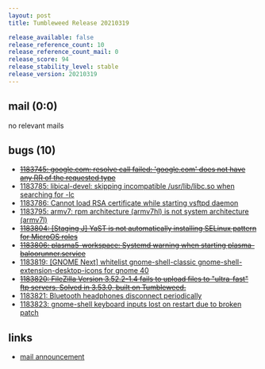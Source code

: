 ```yaml
---
layout: post
title: Tumbleweed Release 20210319

release_available: false
release_reference_count: 10
release_reference_count_mail: 0
release_score: 94
release_stability_level: stable
release_version: 20210319
---
```


## mail (0:0)

no relevant mails

## bugs (10)

<!--more-->

- ~~[1183745: google.com: resolve call failed: 'google.com' does not have any RR of the requested type](https://bugzilla.opensuse.org/show_bug.cgi?id=1183745)~~
- [1183785: libical-devel: skipping incompatible /usr/lib/libc.so when searching for -lc](https://bugzilla.opensuse.org/show_bug.cgi?id=1183785)
- [1183786: Cannot load RSA certificate while starting vsftpd daemon](https://bugzilla.opensuse.org/show_bug.cgi?id=1183786)
- [1183795: armv7: rpm architecture (armv7hl) is not system architecture (armv7l)](https://bugzilla.opensuse.org/show_bug.cgi?id=1183795)
- ~~[1183804: \[Staging J\] YaST is not automatically installing SELinux pattern for MicroOS roles](https://bugzilla.opensuse.org/show_bug.cgi?id=1183804)~~
- ~~[1183806: plasma5-workspace: Systemd warning when starting plasma-baloorunner.service](https://bugzilla.opensuse.org/show_bug.cgi?id=1183806)~~
- [1183819: \[GNOME Next\] whitelist gnome-shell-classic gnome-shell-extension-desktop-icons for gnome 40](https://bugzilla.opensuse.org/show_bug.cgi?id=1183819)
- ~~[1183820: FileZilla Version 3.52.2-1.4 fails to upload files to "ultra-fast" ftp servers. Solved in 3.53.0, built on Tumbleweed.](https://bugzilla.opensuse.org/show_bug.cgi?id=1183820)~~
- [1183821: Bluetooth headphones disconnect periodically](https://bugzilla.opensuse.org/show_bug.cgi?id=1183821)
- [1183823: gnome-shell keyboard inputs lost on restart due to broken patch](https://bugzilla.opensuse.org/show_bug.cgi?id=1183823)



## links

- [mail announcement](https://github.com/boombatower/tumbleweed-review/issues/10)
